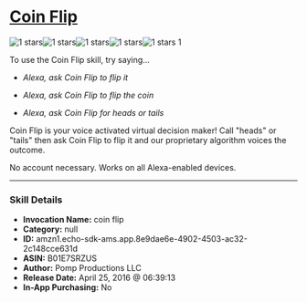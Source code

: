 # [Coin Flip](http://alexa.amazon.com/#skills/amzn1.echo-sdk-ams.app.8e9dae6e-4902-4503-ac32-2c148cce631d)
![1 stars](../../images/ic_star_black_18dp_1x.png)![1 stars](../../images/ic_star_border_black_18dp_1x.png)![1 stars](../../images/ic_star_border_black_18dp_1x.png)![1 stars](../../images/ic_star_border_black_18dp_1x.png)![1 stars](../../images/ic_star_border_black_18dp_1x.png) 1

To use the Coin Flip skill, try saying...

* *Alexa, ask Coin Flip to flip it*

* *Alexa, ask Coin Flip to flip the coin*

* *Alexa, ask Coin Flip for heads or tails*

Coin Flip is your voice activated virtual decision maker! Call "heads" or "tails" then ask Coin Flip to flip it and our proprietary algorithm voices the outcome.

No account necessary. Works on all Alexa-enabled devices.

***

### Skill Details

* **Invocation Name:** coin flip
* **Category:** null
* **ID:** amzn1.echo-sdk-ams.app.8e9dae6e-4902-4503-ac32-2c148cce631d
* **ASIN:** B01E7SRZUS
* **Author:** Pomp Productions LLC
* **Release Date:** April 25, 2016 @ 06:39:13
* **In-App Purchasing:** No
